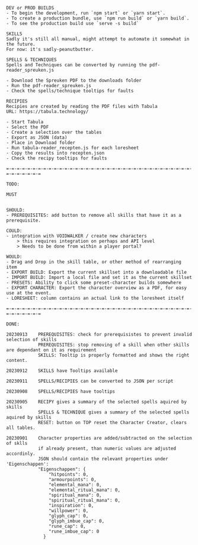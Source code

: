
	DEV or PROD BUILDS
    - To begin the development, run `npm start` or `yarn start`.
    - To create a production bundle, use `npm run build` or `yarn build`.
	- To see the production build use `serve -s build`

	SKILLS
	Sadly it's still all manual, might attempt to automate it somewhat in the future.
	For now: it's sadly-peanutbutter.

	SPELLS & TECHNIQUES
	Spells and Techniques can be converted by running the pdf-reader_spreuken.js
	
	- Download the Spreuken PDF to the downloads folder
	- Run the pdf-reader_spreuken.js
	- Check the spells/technique tooltips for faults

	RECIPIES
	Recipies are created by reading the PDF files with Tabula
	URL: https://tabula.technology/

	- Start Tabula
	- Select the PDF
	- Create a selection over the tables
	- Export as JSON (data)
	- Place in Download folder
	- Run tabula-reader_recepten.js for each loresheet
	- Copy the results into recepten.json
	- Check the recipy tooltips for faults

	=-=-=-=-=-=-=-=-=-=-=-=-=-=-=-=-=-=-=-=-=-=-=-=-=-=-=-=-=-=-=-=-=-=-=-=-=-=-=-=-=-=

	TODO:

	MUST
	

	SHOULD:
	- PREREQUISITES: add button to remove all skills that have it as a prerequisite.

	COULD:
	- integration with VOIDWALKER / create new characters
		> this requires integration on perhaps and API level
		> Needs to be done from within a player portal?

	WOULD: 
	- Drag and Drop in the skill table, or other method of rearranging item
	- EXPORT BUILD: Export the current skillset into a downloadable file
	- IMPORT BUILD: Import a local file and set it as the current skillset
	- PRESETS: Ability to click some preset-character builds somewhere
	- EXPORT CHARACTER: Export the character overview as a PDF, for easy use at the event.
	- LORESHEET: column contains an actual link to the loresheet itself

	=-=-=-=-=-=-=-=-=-=-=-=-=-=-=-=-=-=-=-=-=-=-=-=-=-=-=-=-=-=-=-=-=-=-=-=-=-=-=-=-=-=

	DONE:
	
	20230913	PREREQUISITES: check for prerequisistes to prevent invalid selection of skills 
				PREREQUISITES: stop removing of a skill when other skills are dependant on it as requirement
				SKILLS: Tooltip is properly formatted and shows the right content.
	
	20230912	SKILLS have Tooltips available
	
	20230911    SPELLS/RECIPIES can be converted to JSON per script
	
	20230908	SPELLS/RECIPIES have tooltips
	
	20230905	RECIPY gives a summary of the selected spells aquired by skills
				SPELLS & TECHNIQUE gives a summary of the selected spells aquired by skills
				RESET: button on TOP reset the Character Creator, clears all tables.
	
	20230901 	Character properties are added/subtracted on the selection of sklls
				if already present, than numeric values are adjusted accordinly. 
				JSON should contain the relevant properties under 'Eigenschappen':
				"Eigenschappen": {
					"hitpoints": 0,
					"armourpoints": 0,
					"elemental_mana": 0,
					"elemental_ritual_mana": 0,
					"spiritual_mana": 0,
					"spiritual_ritual_mana": 0,
					"inspiration": 0,
					"willpower": 0,
					"glyph_cap": 0,
					"glyph_imbue_cap": 0,
					"rune_cap": 0,
					"rune_imbue_cap": 0
				  }